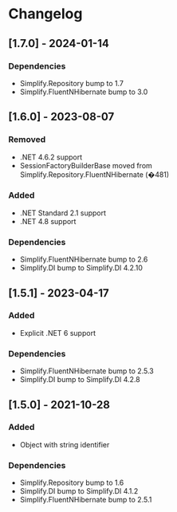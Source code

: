 # Changelog

## [1.7.0] - 2024-01-14

### Dependencies

- Simplify.Repository bump to 1.7
- Simplify.FluentNHibernate bump to 3.0

## [1.6.0] - 2023-08-07

### Removed

- .NET 4.6.2 support
- SessionFactoryBuilderBase moved from Simplify.Repository.FluentNHibernate (�481)

### Added

- .NET Standard 2.1 support
- .NET 4.8 support

### Dependencies

- Simplify.FluentNHibernate bump to 2.6
- Simplify.DI bump to Simplify.DI 4.2.10

## [1.5.1] - 2023-04-17

### Added

- Explicit .NET 6 support

### Dependencies

- Simplify.FluentNHibernate bump to 2.5.3
- Simplify.DI bump to Simplify.DI 4.2.8

## [1.5.0] - 2021-10-28

### Added

- Object with string identifier

### Dependencies

- Simplify.Repository bump to 1.6
- Simplify.DI bump to Simplify.DI 4.1.2
- Simplify.FluentNHibernate bump to 2.5.1
